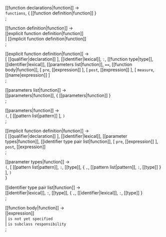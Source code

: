[[function declarations|function]] → <br />
  `functions`, { [[function definition|function]] } <br />
;

[[function definition|function]] → <br />
  [[explicit function definition|function]] <br />
| [[implicit function definition|function]] <br />
;

[[explicit function definition|function]] → <br />
  [ [[qualifier|declaration]] ], [[identifier|lexical]], `:`, [[function type|type]], [[identifier|lexical]], [[parameters list|function]], `==`, [[function body|function]], [ `pre`, [[expression]] ], [ `post`, [[expression]] ], [ `measure`, [[name|expression]] ] <br />
;

[[parameters list|function]] → <br />
  [[parameters|function]], { [[parameters|function]] } <br />
;

[[parameters|function]] → <br />
  `(`, [ [[pattern list|pattern]] ], `)` <br />
;

[[implicit function definition|function]] → <br />
  [ [[qualifier|declaration]] ], [[identifier|lexical]], [[parameter types|function]], [[identifier type pair list|function]], [ `pre`, [[expression]] ], `post`, [[expression]] <br />
;

[[parameter types|function]] → <br />
 `(`, [ [[pattern list|pattern]], `:`, [[type]], { `,`, [[pattern list|pattern]], `:`, [[type]] } ], `)` <br />
}

[[identifier type pair list|function]] → <br />
  [[identifier|lexical]], `:`, [[type]], { `,`, [[identifier|lexical]], `:`, [[type]] } <br />
;

[[function body|function]] → <br />
  [[expression]] <br />
| `is not yet specified` <br />
| `is subclass responsibility` <br />
;
